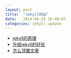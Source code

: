```yaml
---
layout: post
title:  "Jekyll网站"
date:   2014-08-25 16:40:07
categories: jekyll update
---
```


* [jekyll的原理](http://www.zhanxin.info/jekyll)
* [升级jekyll的好处](http://www.zhanxin.info/jekyll)
* [怎么顶置文章](http://www.zhanxin.info/jekyll)